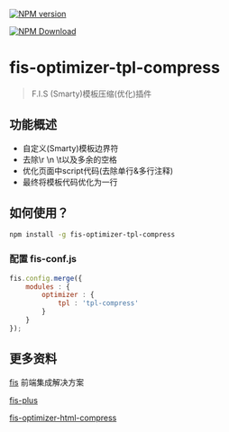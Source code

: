 [![NPM version](https://badge.fury.io/js/fis-optimizer-tpl-compress.png)](http://badge.fury.io/js/fis-optimizer-tpl-compress)

[![NPM Download](https://nodei.co/npm-dl/fis-optimizer-tpl-compress.png?months=1)](https://www.npmjs.org/package/fis-optimizer-tpl-compress)

# fis-optimizer-tpl-compress
>F.I.S (Smarty)模板压缩(优化)插件

## 功能概述

* 自定义(Smarty)模板边界符
* 去除\r \n \t以及多余的空格
* 优化页面中script代码(去除单行&多行注释)
* 最终将模板代码优化为一行

## 如何使用？

```bash
npm install -g fis-optimizer-tpl-compress
```

### 配置 fis-conf.js

```javascript
fis.config.merge({
    modules : {
        optimizer : {
            tpl : 'tpl-compress'
        }
    }
});
```
## 更多资料

[fis](https://github.com/fex-team/fis) 前端集成解决方案

[fis-plus](https://github.com/fex-team/fis-plus)

[fis-optimizer-html-compress](https://github.com/pianist829/fis-optimizer-html-compress)
